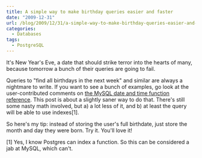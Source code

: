 ```yaml
---
title: A simple way to make birthday queries easier and faster
date: "2009-12-31"
url: /blog/2009/12/31/a-simple-way-to-make-birthday-queries-easier-and-faster/
categories:
  - Databases
tags:
  - PostgreSQL
---
```

It's New Year's Eve, a date that should strike terror into the hearts of many, because tomorrow a bunch of their queries are going to fail.

Queries to "find all birthdays in the next week" and similar are always a nightmare to write. If you want to see a bunch of examples, go look at the user-contributed comments on [the MySQL date and time function reference](http://dev.mysql.com/doc/refman/5.1/en/date-and-time-functions.html). This post is about a slightly saner way to do that. There's still some nasty math involved, but a) a lot less of it, and b) at least the query will be able to use indexes[1].

So here's my tip: instead of storing the user's full birthdate, just store the month and day they were born. Try it. You'll love it!

[1] Yes, I know Postgres can index a function. So this can be considered a jab at MySQL, which can't.


